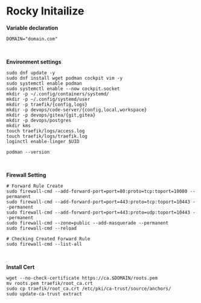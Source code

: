 # Rocky Initailize

**Variable declaration**

```shell
DOMAIN="domain.com"
```

&nbsp;

**Environment settings**

```shell
sudo dnf update -y
sudo dnf install wget podman cockpit vim -y
sudo systemctl enable podman
sudo systemctl enable --now cockpit.socket
mkdir -p ~/.config/containers/systemd/
mkdir -p ~/.config/systemd/user
mkdir -p traefik/{config,logs}
mkdir -p devops/code-server/{config,local,workspace}
mkdir -p devops/gitea/{git,gitea}
mkdir -p devops/postgres
mkdir kms
touch traefik/logs/access.log
touch traefik/logs/traefik.log
loginctl enable-linger $UID

podman --version
```

&nbsp;

**Firewall Setting**

```shell
# Forward Rule Create
sudo firewall-cmd --add-forward-port=port=80:proto=tcp:toport=10080 --permanent
sudo firewall-cmd --add-forward-port=port=443:proto=tcp:toport=10443 --permanent
sudo firewall-cmd --add-forward-port=port=443:proto=udp:toport=10443 --permanent
sudo firewall-cmd --zone=public --add-masquerade --permanent
sudo firewall-cmd --reload

# Checking Created Forward Rule 
sudo firewall-cmd --list-all
```

&nbsp;


**Install Cert**

```shell
wget --no-check-certificate https://ca.$DOMAIN/roots.pem
mv roots.pem traefik/root_ca.crt
sudo cp traefik/root_ca.crt /etc/pki/ca-trust/source/anchors/
sudo update-ca-trust extract
```

&nbsp;

